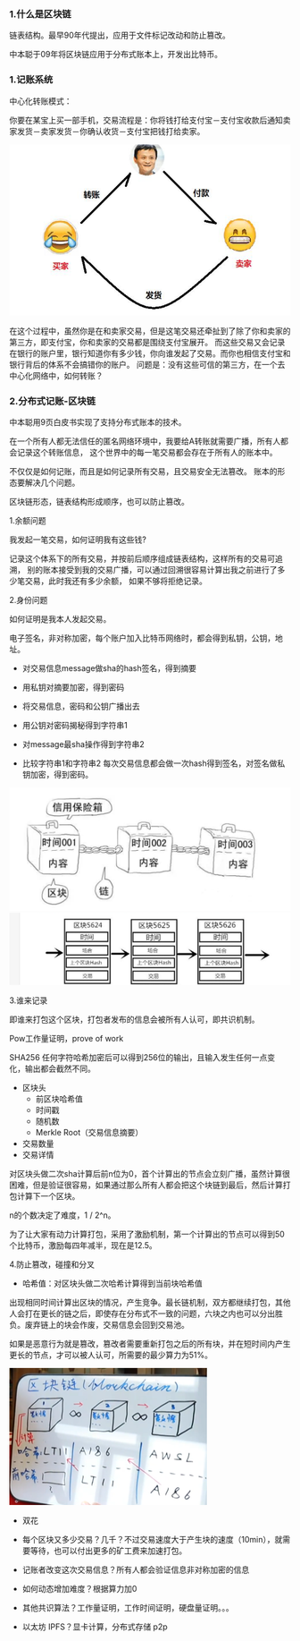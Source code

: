 ### 1.什么是区块链



链表结构。最早90年代提出，应用于文件标记改动和防止篡改。

中本聪于09年将区块链应用于分布式账本上，开发出比特币。

### 1.记账系统

中心化转账模式：

你要在某宝上买一部手机，交易流程是：你将钱打给支付宝－支付宝收款后通知卖家发货－卖家发货－你确认收货－支付宝把钱打给卖家。

![img.png](2.png)

在这个过程中，虽然你是在和卖家交易，但是这笔交易还牵扯到了除了你和卖家的第三方，即支付宝，你和卖家的交易都是围绕支付宝展开。
而这些交易又会记录在银行的账户里，银行知道你有多少钱，你向谁发起了交易。而你也相信支付宝和银行背后的体系不会搞错你的账户。
问题是：没有这些可信的第三方，在一个去中心化网络中，如何转账？

### 2.分布式记账-区块链

中本聪用9页白皮书实现了支持分布式账本的技术。

在一个所有人都无法信任的匿名网络环境中，我要给A转账就需要广播，所有人都会记录这个转账信息，
这个世界中的每一笔交易都会存在于所有人的账本中。

不仅仅是如何记账，而且是如何记录所有交易，且交易安全无法篡改。
账本的形态要解决几个问题。

区块链形态，链表结构形成顺序，也可以防止篡改。

1.余额问题

我发起一笔交易，如何证明我有这些钱?

记录这个体系下的所有交易，并按前后顺序组成链表结构，这样所有的交易可追溯，
别的账本接受到我的交易广播，可以通过回溯很容易计算出我之前进行了多少笔交易，此时我还有多少余额，
如果不够将拒绝记录。

2.身份问题

如何证明是我本人发起交易。

电子签名，非对称加密，每个账户加入比特币网络时，都会得到私钥，公钥，地址。

- 对交易信息message做sha的hash签名，得到摘要
- 用私钥对摘要加密，得到密码
- 将交易信息，密码和公钥广播出去

- 用公钥对密码揭秘得到字符串1
- 对message最sha操作得到字符串2
- 比较字符串1和字符串2
每次交易信息都会做一次hash得到签名，对签名做私钥加密，得到密码。

![img.png](1.png)
![img.png](3.png)

3.谁来记录

即谁来打包这个区块，打包者发布的信息会被所有人认可，即共识机制。

Pow工作量证明，prove of work

SHA256 任何字符哈希加密后可以得到256位的输出，且输入发生任何一点变化，输出都会截然不同。

- 区块头
    - 前区块哈希值
    - 时间戳
    - 随机数
    - Merkle Root（交易信息摘要）
- 交易数量
- 交易详情

对区块头做二次sha计算后前n位为0，首个计算出的节点会立刻广播，虽然计算很困难，但是验证很容易，如果通过那么所有人都会把这个块链到最后，然后计算打包计算下一个区块。

n的个数决定了难度，1 / 2^n。

为了让大家有动力计算打包，采用了激励机制，第一个计算出的节点可以得到50个比特币，激励每四年减半，现在是12.5。

4.防止篡改，碰撞和分叉

- 哈希值：对区块头做二次哈希计算得到当前块哈希值

出现相同时间计算出区块的情况，产生竞争。最长链机制，双方都继续打包，其他人会打在更长的链之后，即使存在分布式不一致的问题，六块之内也可以分出胜负。废弃链上的块会作废，交易信息会回到交易池。

如果是恶意行为就是篡改，篡改者需要重新打包之后的所有块，并在短时间内产生更长的节点，才可以被人认可，所需要的最少算力为51%。

![img.png](4.png)

- 双花

- 每个区块又多少交易？几千？不过交易速度大于产生块的速度（10min），就需要等待，也可以付出更多的矿工费来加速打包。
- 记账者改变这次交易信息？所有人都会验证信息非对称加密的信息
- 如何动态增加难度？根据算力加0
- 其他共识算法？工作量证明，工作时间证明，硬盘量证明。。。
- 以太坊 IPFS？显卡计算，分布式存储 p2p

